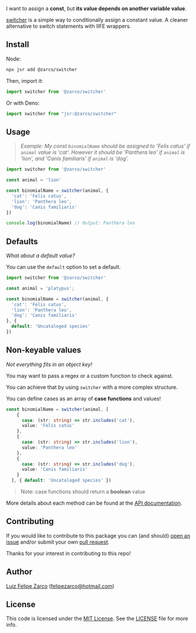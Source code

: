 I want to assign a **const**, but **its value depends on another variable value**.

[switcher](https://jsr.io/@zarco/switcher) is a simple way to conditionally assign a constant value. A cleaner alternative to switch statements with IIFE wrappers.

## Install

Node:

```sh
npx jsr add @zarco/switcher
```

Then, import it:
```ts
import switcher from '@zarco/switcher'
```

Or with Deno:

```ts
import switcher from "jsr:@zarco/switcher"
```

## Usage


> _Example: My const `binomialName` should be assigned to 'Felis catus' if `animal` value is 'cat'.
However it should be 'Panthera leo' if `animal` is 'lion', and 'Canis familiaris' if `animal` is 'dog'._

````typescript
import switcher from '@zarco/switcher'

const animal = 'lion'

const binomialName = switcher(animal, {
  'cat': 'Felis catus',
  'lion': 'Panthera leo',
  'dog': 'Canis familiaris'
})

console.log(binomialName) // Output: Panthera leo
````

## Defaults

*What about a default value?*

You can use the `default` option to set a default.

```ts
import switcher from '@zarco/switcher'

const animal = 'platypus';

const binomialName = switcher(animal, {
  'cat': 'Felis catus',
  'lion': 'Panthera leo',
  'dog': 'Canis familiaris'
}, {
  default: 'Uncataloged species'
})
```

## Non-keyable values

_Not everything fits in an object key!_

You may want to pass a regex or a custom function to check against.

You can achieve that by using `switcher` with a more complex structure.

You can define cases as an array of **case functions** and values!

````typescript
const binomialName = switcher(animal, [
    {
      case: (str: string) => str.includes('cat'),
      value: 'Felis catus'
    },
    {
      case: (str: string) => str.includes('lion'),
      value: 'Panthera leo'
    },
    {
      case: (str: string) => str.includes('dog'),
      value: 'Canis familiaris'
    }
  ], { default: 'Uncataloged species' })
````

> Note: case functions should return a **boolean** value

More details about each method can be found at the [API documentation](https://jsr.io/@zarco/switcher/doc).

## Contributing

If you would like to contribute to this package you can (and should)
[open an issue](https://github.com/felipezarco/switcher/issues/new) and/or submit
your own [pull request](https://github.com/felipezarco/switcher/compare).

Thanks for your interest in contributing to this repo!

## Author

[Luiz Felipe Zarco](https://github.com/felipezarco) (felipezarco@hotmail.com)

## License

This code is licensed under the
[MIT License](https://github.com/felipezarco/switcher/blob/main/LICENSE). See the
[LICENSE](https://github.com/felipezarco/switcher/blob/main/LICENSE) file for more
info.